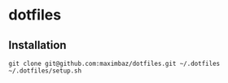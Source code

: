 # dotfiles

## Installation

```
git clone git@github.com:maximbaz/dotfiles.git ~/.dotfiles
~/.dotfiles/setup.sh
```

